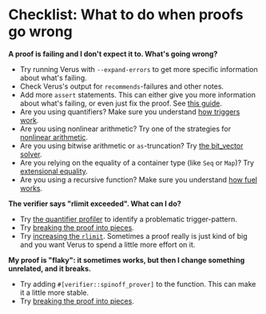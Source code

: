 # Checklist: What to do when proofs go wrong

**A proof is failing and I don't expect it to. What's going wrong?**

 * Try running Verus with `--expand-errors` to get more specific information about what's failing.
 * Check Verus's output for `recommends`-failures and other notes.
 * Add more `assert` statements. This can either give you more information about what's failing, or even just fix the proof. See [this guide](./develop_proofs.md).
 * Are you using quantifiers? Make sure you understand [how triggers work](./forall.md).
 * Are you using nonlinear arithmetic? Try one of the strategies for [nonlinear arithmetic](./nonlinear.md).
 * Are you using bitwise arithmetic or `as`-truncation? Try [the bit_vector solver](./bitvec.md).
 * Are you relying on the equality of a container type (like `Seq` or `Map`)? Try [extensional equality](./extensional_equality.md).
 * Are you using a recursive function? Make sure you understand [how fuel works](./recursion.md#fuel-and-reasoning-about-recursive-functions).

**The verifier says "rlimit exceeded". What can I do?**

 * Try [the quantifier profiler](./profiling.md) to identify a problematic trigger-pattern.
 * Try [breaking the proof into pieces](./breaking_proofs_into_pieces.md).
 * Try [increasing the `rlimit`](./reference-attributes.md#verifierrlimitn-and-verifierrlimitinfinity). Sometimes a proof really is just kind of big and you want Verus to spend a little more effort on it.

**My proof is "flaky": it sometimes works, but then I change something unrelated, and it breaks.**

 * Try adding `#[verifier::spinoff_prover]` to the function. This can make it a little more stable.
 * Try [breaking the proof into pieces](./breaking_proofs_into_pieces.md).
